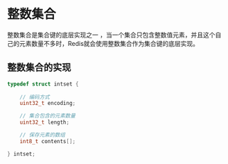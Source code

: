 # 整数集合

整数集合是集合键的底层实现之一 ，当一个集合只包含整数值元素，并且这个自己的元素数量不多时，Redis就会使用整数集合作为集合键的底层实现。



## 整数集合的实现



```c
typedef struct intset {
    
    // 编码方式
    uint32_t encoding;

    // 集合包含的元素数量
    uint32_t length;

    // 保存元素的数组
    int8_t contents[];

} intset;
```

